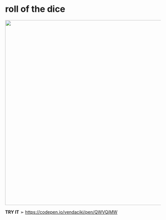 # roll of the dice

<img src="https://user-images.githubusercontent.com/50072566/225383709-66499772-5932-44e9-bce8-24ca9f0741d1.png" style="width: 600px">


<b>TRY IT</b> &#10146;
https://codepen.io/vendaciki/pen/QWVQjMW
